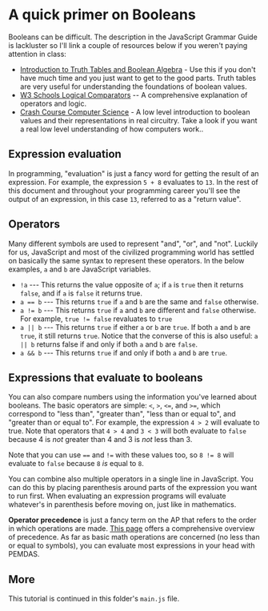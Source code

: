 # A quick primer on Booleans

Booleans can be difficult. The description in the JavaScript Grammar Guide is lackluster so I'll link a couple of resources below if you weren't paying attention in class:

- [Introduction to Truth Tables and Boolean Algebra](https://medium.com/i-math/intro-to-truth-tables-boolean-algebra-73b331dd9b94) - Use this if you don't have much time and you just want to get to the good parts. Truth tables are very useful for understanding the foundations of boolean values.
- [W3 Schools Logical Comparators](https://www.w3schools.com/js/js_comparisons.asp) -- A comprehensive explanation of operators and logic.
- [Crash Course Computer Science](https://www.youtube.com/watch?v=gI-qXk7XojA) - A low level introduction to boolean values and their representations in real circuitry. Take a look if you want a real low level understanding of how computers work..

## Expression evaluation
In programming, "evaluation" is just a fancy word for getting the result of an expression. For example, the expression `5 + 8` evaluates to `13`. In the rest of this document and throughout your programming career you'll see the output of an expression, in this case `13`, referred to as a "return value".

## Operators
Many different symbols are used to represent "and", "or", and "not". Luckily for us, JavaScript and most of the civilized programming world has settled on basically the same syntax to represent these operators. In the below examples, `a` and `b` are JavaScript variables.

- `!a` --- This returns the value opposite of `a`; if `a` is `true` then it returns `false`, and if `a` is `false` it returns true.
- `a == b` --- This returns `true` if `a` and `b` are the same and `false` otherwise.
- `a != b` --- This returns `true` if `a` and `b` are different and `false` otherwise. For example, `true != false` revaluates to `true`
- `a || b` --- This returns `true` if either `a` or `b` are `true`. If both `a` and `b` are `true`, it still returns `true`. Notice that the converse of this is also useful: `a || b` returns false if and only if both `a` and `b` are `false`.
- `a && b` --- This returns `true` if and only if both `a` and `b` are `true`.

## Expressions that evaluate to booleans
You can also compare numbers using the information you've learned about booleans. The basic operators are simple: `<`, `>`, `<=`, and `>=`, which correspond to "less than", "greater than", "less than or equal to", and "greater than or equal to".
For example, the expression `4 > 2` will evaluate to true. Note that operators that `4 > 4` and `3 < 3` will both evaluate to `false` because 4 is _not_ greater than 4 and 3 is _not_ less than 3.

Note that you can use `==` and `!=` with these values too, so `8 != 8` will evaluate to `false` because `8` _is_ equal to `8`.

You can combine also multiple operators in a single line in JavaScript. You can do this by placing parenthesis around parts of the expression you want to run first. When evaluating an expression programs will evaluate whatever's in parenthesis before moving on, just like in mathematics.

**Operator precedence** is just a fancy term on the AP that refers to the order in which operations are made. [This page](https://developer.mozilla.org/en-US/docs/Web/JavaScript/Reference/Operators/Operator_Precedence) offers a comprehensive overview of precedence. As far as basic math operations are concerned (no less than or equal to symbols), you can evaluate most expressions in your head with PEMDAS.

## More
This tutorial is continued in this folder's `main.js` file.
